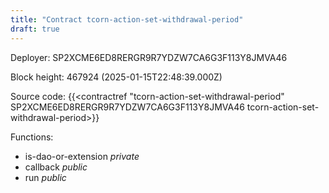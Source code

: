 ```yaml
---
title: "Contract tcorn-action-set-withdrawal-period"
draft: true
---
```

Deployer: SP2XCME6ED8RERGR9R7YDZW7CA6G3F113Y8JMVA46


 



Block height: 467924 (2025-01-15T22:48:39.000Z)

Source code: {{<contractref "tcorn-action-set-withdrawal-period" SP2XCME6ED8RERGR9R7YDZW7CA6G3F113Y8JMVA46 tcorn-action-set-withdrawal-period>}}

Functions:

* is-dao-or-extension _private_
* callback _public_
* run _public_
